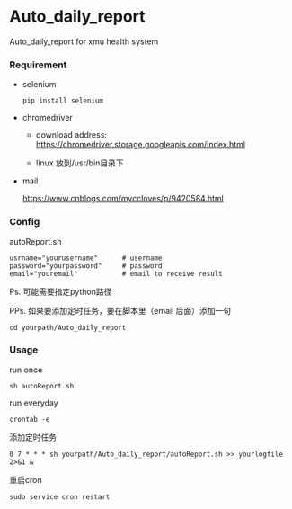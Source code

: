 # Auto_daily_report
Auto_daily_report for xmu health system

### Requirement

- selenium

  ```
  pip install selenium
  ```

- chromedriver

  - download address: https://chromedriver.storage.googleapis.com/index.html

  - linux 放到/usr/bin目录下

- mail

  https://www.cnblogs.com/myccloves/p/9420584.html

  

### Config

autoReport.sh 

```shell
usrname="yourusername"      # username
password="yourpassword"     # password
email="youremail"           # email to receive result
```

Ps. 可能需要指定python路径

PPs. 如果要添加定时任务，要在脚本里（email 后面）添加一句

```
cd yourpath/Auto_daily_report
```

### Usage

run once

```
sh autoReport.sh
```

run everyday

```
crontab -e
```

添加定时任务

```
0 7 * * * sh yourpath/Auto_daily_report/autoReport.sh >> yourlogfile 2>&1 &
```

重启cron

```
sudo service cron restart
```



